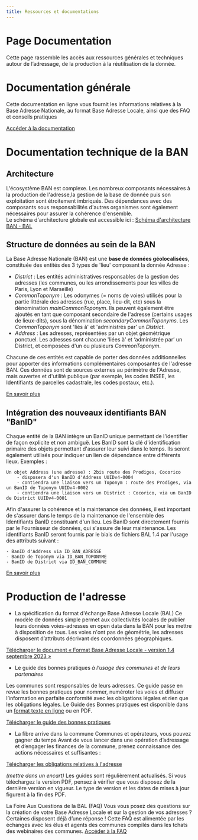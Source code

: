```yaml
---
title: Ressources et documentations
---
```


# Page Documentation

Cette page rassemble les accès aux ressources générales et techniques autour de l’adressage, de la production à la réutilisation de la donnée.

# Documentation générale 

Cette documentation en ligne vous fournit les informations relatives à la Base Adresse Nationale, au format Base Adresse Locale, ainsi que des FAQ et conseils pratiques 

[Accéder à la documentation](https://doc.adresse.data.gouv.fr/)


# Documentation technique de la BAN

## Architecture
L'écosystème BAN est complexe. Les nombreux composants nécessaires à la production de l'adresse,la gestion de la base de donnée puis son exploitation sont étroitement imbriqués. Des dépendances avec des composants sous responsabilités d'autres organismes sont également nécessaires pour assurer la cohérence d'ensemble.   
Le schéma d'architecture globale est accessible ici : [Schéma d'architecture BAN - BAL](https://github.com/BaseAdresseNationale/ban-plateforme/wiki/Sch%C3%A9ma-g%C3%A9n%C3%A9ral-d%E2%80%99architecture-BAN-BAL-(5-janvier-2022))


## Structure de données au sein de la BAN

La Base Adresse Nationale (BAN) est une **base de données géolocalisées**, constituée des entités des 3 types de 'lieu' composant la donnée Adresse :

* *District* : Les entités administratives responsables de la gestion des adresses (les communes, ou les arrondissements pour les villes de Paris, Lyon et Marseille)
*  *CommonToponym* : Les odonymes (= noms de voies) utilisés pour la partie littérale des adresses (rue, place, lieu-dit, etc) sous la dénomination *mainCommonToponym*. Ils peuvent également être ajoutés en tant que composant secondaire de l'adresse (certains usages de lieux-dits), sous la dénomination *secondaryCommonToponyms*. 
Les *CommonToponym* sont 'liés à' et 'administrés par’ un *District*.
* *Address* : Les adresses, représentées par un objet géométrique ponctuel. Les adresses sont chacune 'liées à' et ‘administrée par’ un District, et composées d'un ou plusieurs *CommonToponym*.

Chacune de ces entités est capable de porter des données additionnelles pour apporter des informations complémentaires composantes de l'adresse BAN. Ces données sont de sources externes au périmètre de l'Adresse, mais ouvertes et d'utilité publique (par exemple, les codes INSEE, les Identifiants de parcelles cadastrale, les codes postaux, etc.).

[En savoir plus](https://github.com/BaseAdresseNationale/ban-plateforme/wiki/DRAFT%23-Schema-de-la-base-de-donn%C3%A9es-BAN) 



## Intégration des nouveaux identifiants BAN "BanID"
Chaque entité de la BAN intègre un BanID unique permettant de l'identifier de façon explicite et non ambiguë. Les BanID sont la clé d'identification primaire des objets permettant d'assurer leur suivi dans le temps. Ils seront également utilisés pour indiquer un lien de dépendance entre différents lieux.
Exemples :

    Un objet Address (une adresse) : 2bis route des Prodiges, Cocorico
        - disposera d'un BanID d'Address UUIDv4-0004
        - contiendra une liaison vers un Toponym : route des Prodiges, via un BanID de Toponym UUIDv4-0002
        - contiendra une liaison vers un District : Cocorico, via un BanID de District UUIDv4-0001



Afin d'assurer la cohérence et la maintenance des données, il est important de s'assurer dans le temps de la maintenance de l'ensemble des Identifiants BanID constituant d'un lieu.
Les BanID sont directement fournis par le Fournisseur de données, qui s'assure de leur maintenance.
Les identifiants BanID seront fournis par le biais de fichiers BAL 1.4 par l'usage des attributs suivant :

    - BanID d'Address via ID_BAN_ADRESSE
    - BanID de Toponym via ID_BAN_TOPONYME
    - BanID de District via ID_BAN_COMMUNE

[En savoir plus](https://github.com/BaseAdresseNationale/ban-plateforme/wiki/DRAFT-%23-Int%C3%A9gration-des-BanID)


# Production de l'adresse 
- La spécification du format d'échange Base Adresse Locale (BAL)
Ce modèle de données simple permet aux collectivités locales de publier leurs données voies-adresses en open data dans la BAN pour les mettre à disposition de tous. Les voies n'ont pas de géométrie, les adresses disposent d’attributs décrivant des coordonnées géographiques.

[Télécharger le document « Format Base Adresse Locale - version 1.4 septembre 2023 »](https://aitf-sig-topo.github.io/voies-adresses/files/application-pdf.png)

- Le guide des bonnes pratiques
*à l’usage des communes et de leurs partenaires*

Les communes sont responsables de leurs adresses.
Ce guide passe en revue les bonnes pratiques pour nommer, numéroter les voies et diffuser l’information en parfaite conformité avec les obligations légales et rien que les obligations légales.
Le Guide des Bonnes pratiques est disponible dans un [format texte en ligne](https://https://guide-bonnes-pratiques.adresse.data.gouv.fr/) ou en PDF.

[Télécharger le guide des bonnes pratiques](https://adresse.data.gouv.fr/data/docs/guide-bonnes-pratiques.pdf)

- La fibre arrive dans la commune
Communes et opérateurs, vous pouvez gagner du temps
Avant de vous lancer dans une opération d’adressage et d’engager les finances de la commune, prenez connaissance des actions nécessaires et suffisantes : 

[Télécharger les obligations relatives à l'adresse](https://adresse.data.gouv.fr/data/docs/communes-operateurs-obligations-adresse-v2.0.pdf)

*(mettre dans un encart)*
Les guides sont régulièrement actualisés. Si vous téléchargez la version PDF, pensez à vérifier que vous disposez de la dernière version en vigueur. Le type de version et les dates de mises à jour figurent à la fin des PDF.



La Foire Aux Questions de la BAL (FAQ)
Vous vous posez des questions sur la création de votre Base Adresse Locale et sur la gestion de vos adresses ? Certaines disposent déjà d’une réponse !
Cette FAQ est alimentée par les échanges avec les élus et agents des communes compilés dans les tchats des webinaires des communes.
[Accéder à la FAQ](https://adresse-data-gouv-fr.gitbook.io/faq)
